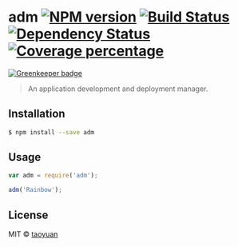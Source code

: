 # adm [![NPM version][npm-image]][npm-url] [![Build Status][travis-image]][travis-url] [![Dependency Status][daviddm-image]][daviddm-url] [![Coverage percentage][coveralls-image]][coveralls-url]

[![Greenkeeper badge](https://badges.greenkeeper.io/taoyuan/adm.svg)](https://greenkeeper.io/)

> An application development and deployment manager.

## Installation

```sh
$ npm install --save adm
```

## Usage

```js
var adm = require('adm');

adm('Rainbow');
```
## License

MIT © [taoyuan]()


[npm-image]: https://badge.fury.io/js/adm.svg
[npm-url]: https://npmjs.org/package/adm
[travis-image]: https://travis-ci.org/taoyuan/adm.svg?branch=master
[travis-url]: https://travis-ci.org/taoyuan/adm
[daviddm-image]: https://david-dm.org/taoyuan/adm.svg?theme=shields.io
[daviddm-url]: https://david-dm.org/taoyuan/adm
[coveralls-image]: https://coveralls.io/repos/taoyuan/adm/badge.svg
[coveralls-url]: https://coveralls.io/r/taoyuan/adm
